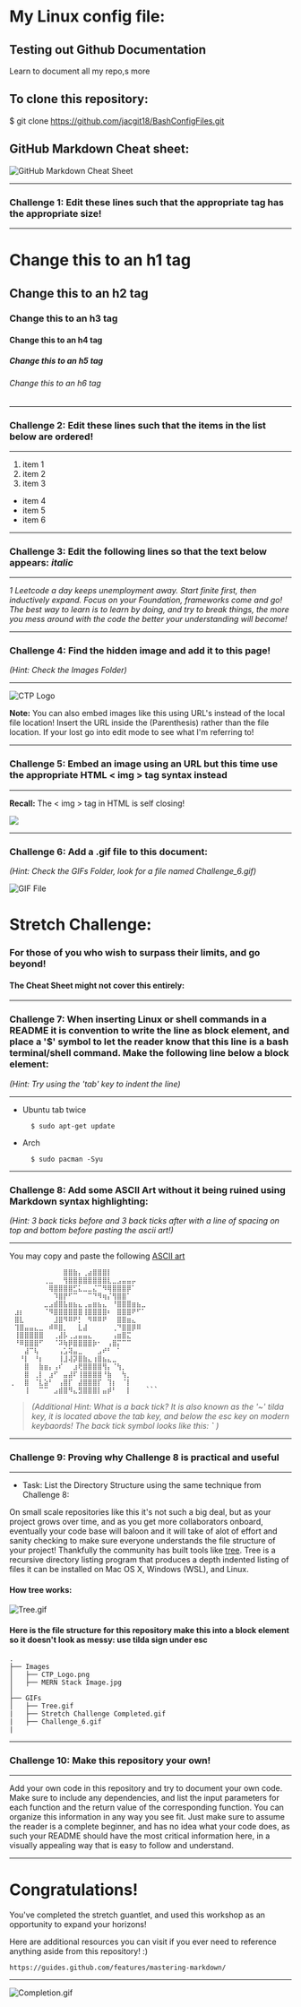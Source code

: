 # My Linux config file:


## Testing out Github Documentation

Learn to document all my repo,s more 


## To clone this repository: 

$ git clone https://github.com/jacgit18/BashConfigFiles.git

## GitHub Markdown Cheat sheet: 

![GitHub Markdown Cheat Sheet](/Images/Cheat_Sheet.png)

<hr>

### Challenge 1: Edit these lines such that the appropriate tag has the appropriate size! 

<hr>

# Change this to an h1 tag
## Change this to an h2 tag
### Change this to an h3 tag
#### Change this to an h4 tag
##### Change this to an h5 tag
###### Change this to an h6 tag

<hr>

### Challenge 2: Edit these lines such that the items in the list below are ordered! 

<hr>

1. item 1
2. item 2
3. item 3
- item 4
- item 5
- item 6

<hr>

### Challenge 3: Edit the following lines so that the text below appears: *italic*

<hr>

*1 Leetcode a day keeps unemployment away. Start finite first, then inductively expand. Focus on your Foundation, frameworks come and go! The best way to learn is to learn by doing, and try to break things, the more you mess around with the code the better your understanding will become!*
<hr>

### Challenge 4: Find the hidden image and add it to this page! 
*(Hint: Check the Images Folder)*

<hr>

![CTP Logo](/Images/CTP_Logo.jpg)

**Note:** You can also embed images like this using URL's instead of the local file location! 
Insert the URL inside the (Parenthesis) rather than the file location. 
If your lost go into edit mode to see what I'm referring to!

<hr>

### Challenge 5: Embed an image using an URL but this time use the appropriate HTML < img > tag syntax instead

<hr>

**Recall:** The < img > tag in HTML is self closing! 

<img src="https://i.pinimg.com/originals/7e/dc/1c/7edc1cf31629edd5b96e275a7d95d0e5.gif" />

<hr>

### Challenge 6: Add a .gif file to this document: 
*(Hint: Check the GIFs Folder, look for a file named Challenge_6.gif)* 

![ GIF File](/GIFs/Challenge_6.gif)

# Stretch Challenge: 
### For those of you who wish to surpass their limits, and go beyond!  
#### The Cheat Sheet might not cover this entirely:

<hr>

### Challenge 7: When inserting Linux or shell commands in a README it is convention to write the line as block element, and place a '$' symbol to let the reader know that this line is a bash terminal/shell command. Make the following line below a block element: 

*(Hint: Try using the 'tab' key to indent the line)*

<hr>

- Ubuntu tab twice
    
        $ sudo apt-get update

- Arch 

        $ sudo pacman -Syu

<hr>

### Challenge 8: Add some ASCII Art without it being ruined using Markdown syntax highlighting:
*(Hint: 3 back ticks before and 3 back ticks after with a line of spacing on top and bottom before pasting the ascii art!)*

<hr>

You may copy and paste the following <a href="https://www.twitchquotes.com/copypastas/3100">ASCII art</a>

```
⠀⠀⠀⠀⠀⠀⠀⠀⠀⠀⠀⣿⣿⣷⡄⢀⣴⣿⣿⣿⡇⠀⠀⠀⠀⠀⠀⠀
⠀⠀⠀⠀⠀⠀⠀⢀⣀⠀⠀⢻⣿⣿⣿⣿⣿⣿⣿⣿⣇⣀⣠⣤⣤⡤⠀⠀
⠀⠀⠀⠀⠀⠀⠀⠀⢿⣿⣿⣿⣿⣋⣅⣀⣀⣌⠉⠻⢿⣿⣿⣿⡿⠁⠀⠀
⠀⠀⠀⠀⠀⠀⠀⠀⠀⠹⣿⡟⠋⠉⠀⠀⠉⠙⠻⢶⡌⢻⣿⣿⠁⠀⠀⠀
⠀⠀⠀⠀⠀⠀⠀⣀⣠⣾⣿⣧⣶⣦⣄⢀⣤⣶⣦⣄⠀⠘⣿⣿⣿⣶⣦⣀
⠀⣰⡆⠀⠀⠀⠀⠈⠻⣿⣿⣿⣿⣿⣿⢸⣿⣿⣿⣿⠆⠀⣿⣿⣿⠟⠋⠁
⠀⣿⣇⠀⠀⠀⠀⠀⠀⣸⣿⠻⠿⠟⡃⠀⠻⠿⠿⠟⠀⠀⣿⣿⣶⣄⠀⠀
⠀⢹⣿⣤⣤⣄⣀⠀⠾⠿⣿⡀⠀⠀⣇⣼⠀⠀⠀⠀⠀⢀⠙⣿⣿⡿⠿⠀
⠀⢸⣿⣿⣿⣿⣿⠀⠀⢀⣼⡧⢀⣠⣤⣤⣄⠀⠀⠀⠀⢠⣶⣿⣍⠀⠀⠀
⠀⠘⠿⣿⣿⣿⠋⠀⠀⠈⠽⢷⡿⣿⣿⣿⣿⡷⠂⠀⢠⣿⡍⠉⠉⠀⠀⠀
⠀⠀⠀⣼⠉⢧⠀⠀⠀⠀⢠⣡⢽⣤⣀⠀⠀⠀⣠⠞⠃⠀⠁⠀⠀⠀⠀⠀
⠀⠀⠘⡇⠀⠘⡆⠀⠀⠀⢸⣸⢼⡽⣿⣷⣄⢰⣿⣦⣄⣀⠀⠀⠀⠀⠀⠀
⠀⠀⠀⣿⠀⠀⣷⣶⡄⢠⠎⠀⠀⣰⢟⣿⣿⣿⣿⢻⡄⠈⢳⡀⠀⠀⠀⠀
⠀⠀⠀⣿⠀⢀⡇⠀⣰⠋⠀⣤⣼⠏⢸⣿⣿⣿⣿⠘⣷⠀⠀⢳⡀⠀⠀⠀
⢀⠀⠀⣿⠀⠈⣇⣵⠃⠀⢠⣿⡏⠀⣼⣿⣿⣿⡏⠀⢹⡆⠀⠈⡇⠀⠀⠀
⠀⠀⠀⢸⠀⠀⠉⠉⠀⣠⣾⣿⠻⣄⣻⣿⣿⣿⡇⣤⡾⠃⠀⠀⡇⠀⠀⠀```

```

>*(Additional Hint: What is a back tick? It is also known as the '~' tilda key, 
it is located above the tab key, and below the esc key on modern keybaords! 
The back tick symbol looks like this: **`** )*

<hr>

### Challenge 9: Proving why Challenge 8 is practical and useful 

<hr>

- Task: List the Directory Structure using the same technique from Challenge 8: 

On small scale repositories like this it's not such a big deal, but as your project grows over time, and as you get more collaborators onboard,
eventually your code base will baloon and it will take of alot of effort and sanity checking to make sure everyone understands the file structure of your project! 
Thankfully the community has built tools like <a href="http://manpages.ubuntu.com/manpages/trusty/man1/tree.1.html">tree</a>. Tree is a recursive directory listing program that produces a depth indented listing of files it can be installed on Mac OS X, Windows (WSL), and Linux.

#### How tree works: 

![Tree.gif](/GIFs/Tree.gif)


#### Here is the file structure for this repository make this into a block element so it doesn't look as messy: use tilda sign under esc
```
.
├── Images
│   ├── CTP_Logo.png
│   ├── MERN Stack Image.jpg
│   
├── GIFs
│   ├── Tree.gif
|   ├── Stretch Challenge Completed.gif
|   ├── Challenge_6.gif
|   
```

<hr>

### Challenge 10: Make this repository your own! 

<hr>

Add your own code in this repository and try to document your own code. Make sure to include any dependencies, and list the input parameters for each function and the return value of the corresponding function. You can organize this information in any way you see fit. Just make sure to assume the reader is a complete beginner, and has no idea what your code does, as such your README should have the most critical information here, in a visually appealing way that is easy to follow and understand. 


<hr>

# Congratulations! 

You've completed the stretch guantlet, and used this workshop as an opportunity to expand your horizons! 

Here are additional resources you can visit if you ever need to reference anything aside from this repository!  :)

    https://guides.github.com/features/mastering-markdown/

<hr>

![Completion.gif](/GIFs/Completion.gif)

